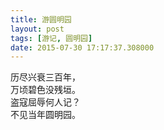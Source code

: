 ```yaml
---
title: 游圆明园
layout: post
tags: [游记, 圆明园]
date: 2015-07-30 17:17:37.308000
---
```


历尽兴衰三百年，  
万顷碧色没残垣。  
盗寇屈辱何人记？  
不见当年圆明园。  

